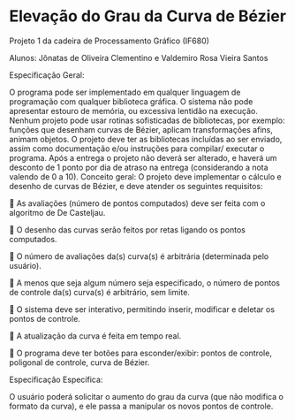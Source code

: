 # Elevação do Grau da Curva de Bézier

Projeto 1 da cadeira de Processamento Gráfico (IF680)

Alunos: Jônatas de Oliveira Clementino e Valdemiro Rosa Vieira Santos

Especificação Geral:

O programa pode ser implementado em qualquer linguagem de programação
com qualquer biblioteca gráfica. O sistema não pode apresentar estouro de
memória, ou excessiva lentidão na execução. Nenhum projeto pode usar rotinas
sofisticadas de bibliotecas, por exemplo: funções que desenham curvas de Bézier,
aplicam transformações afins, animam objetos. O projeto deve ter as bibliotecas
incluídas ao ser enviado, assim como documentação e/ou instruções para compilar/
executar o programa. Após a entrega o projeto não deverá ser alterado,
e haverá um desconto de 1 ponto por dia de atraso na entrega (considerando a
nota valendo de 0 a 10).
Conceito geral: O projeto deve implementar o cálculo e desenho de curvas
de Bézier, e deve atender os seguintes requisitos:

 As avaliações (número de pontos computados) deve ser feita com o algoritmo
de De Casteljau.

 O desenho das curvas serão feitos por retas ligando os pontos computados.

 O número de avaliações da(s) curva(s) é arbitrária (determinada pelo usuário).

 A menos que seja algum número seja especificado, o número de pontos de
controle da(s) curva(s) é arbitrário, sem limite.

 O sistema deve ser interativo, permitindo inserir, modificar e deletar os
pontos de controle.

 A atualização da curva é feita em tempo real.

 O programa deve ter botões para esconder/exibir: pontos de controle,
poligonal de controle, curva de Bézier.


Especificação Específica:

O usuário poderá solicitar o aumento do grau da curva (que não modifica o
formato da curva), e ele passa a manipular os novos pontos de controle.
